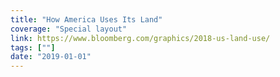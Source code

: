 ```yaml
---
title: "How America Uses Its Land"
coverage: "Special layout"
link: https://www.bloomberg.com/graphics/2018-us-land-use/
tags: [""]
date: "2019-01-01"
---
```

